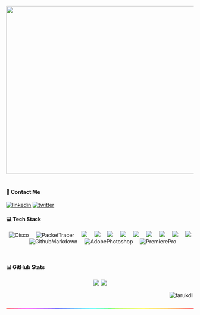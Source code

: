 <!--![faruk0-gif](farukblue.gif)-->

<!-- ---------------------------------------------------------------------------------------------------------------------------------------------------------- -->

<img height="450" width="1600" src="https://github.com/farukdll/farukdll/assets/97880185/4e0ead27-d09f-4a2c-a53a-8492916dcf69"></br></br>

<!-- ---------------------------------------------------------------------------------------------------------------------------------------------------------- -->
<!--
<p align="center">
  <a href="https://github.com/farukdll/farukdll">
    <img align="center" height="103" src="https://github-readme-stats.vercel.app/api/pin/?username=farukdll&repo=farukdll&theme=react&border_color=7F3FBF&bg_color=0D1117&title_color=ffffff&icon_color=7F3FBF"/>
    <img align="center" height="103" src="https://github-readme-stats.vercel.app/api/pin/?username=farukdll&repo=farukdll&theme=react&border_color=7F3FBF&bg_color=0D1117&title_color=ffffff&icon_color=7F3FBF"/>
  </a>
  </h1>
-->
<!-- ---------------------------------------------------------------------------------------------------------------------------------------------------------- -->
  
#### 💬 Contact Me
[<img width="37dp" alt="linkedin" src="https://cdn-icons-png.flaticon.com/512/3536/3536505.png"/>][linkedin]
[<img width="37dp" alt="twitter" src="https://toppng.com/uploads/preview/twitter-x-icon-logo-116902890413xbfexhf8l.webp"/>][twitter]

[linkedin]: https://www.linkedin.com/in/farukpektas/
[twitter]: https://twitter.com/farukdll_/

<!-- ---------------------------------------------------------------------------------------------------------------------------------------------------------- -->
</h1>

#### 💻 Tech Stack
<p align="center">
  <img height="50" alt="Cisco" src="https://cdn.simpleicons.org/cisco/049fd9"/>
  <img width="11"/>
  <img height="40" alt="PacketTracer" src="https://cdn.jsdelivr.net/gh/devicons/devicon/icons/putty/putty-original.svg"/>
  <img width="11" />
  <img height="40" src="https://cdn.simpleicons.org/hackthebox/4EAA25"/>
  <img width="11"/>
  <img height="40" src="https://cdn.simpleicons.org/tryhackme/FF0000"/>
  <img width="11"/>
  <img height="40" src="https://cdn.simpleicons.org/gnubash/4EAA25"/>
  <img width="11"/>
  <img height="40" src="https://skillicons.dev/icons?i=linux"/>
  <img width="11"/>
  <img height="40" src="https://cdn.simpleicons.org/git/F05032"/>
  <img width="11"/>
  <img height="40" src="https://skillicons.dev/icons?i=github"/>
  <img width="11"/>
  <img height="40" src="https://cdn.jsdelivr.net/gh/devicons/devicon/icons/c/c-original.svg"/>
  <img width="11"/>
  <img height="40" src="https://cdn.jsdelivr.net/gh/devicons/devicon/icons/cplusplus/cplusplus-original.svg"/>
  <img width="11"/>
  <img height="40" src="https://cdn.jsdelivr.net/gh/devicons/devicon/icons/csharp/csharp-original.svg"/>
  <!--<img width="11"/>
  <img height="40" src="https://cdn.jsdelivr.net/gh/devicons/devicon/icons/docker/docker-original.svg"/>-->
  <img width="11"/>
  <img height="40" alt="GithubMarkdown" src="https://skillicons.dev/icons?i=md"/>
  <img width="11"/>
  <img height="40" alt="AdobePhotoshop" src="https://skillicons.dev/icons?i=ps"/>
  <img width="11"/>
  <img height="40" alt="PremierePro" src="https://skillicons.dev/icons?i=pr"/>
</p></br>

<!-- ---------------------------------------------------------------------------------------------------------------------------------------------------------- -->

#### 📊 GitHub Stats
<p align="center">
  <img height="160" src="https://github-readme-stats-git-masterrstaa-rickstaa.vercel.app/api/top-langs?username=farukdll&show_icons=true&locale=en&layout=compact&theme=codeSTACKr&show_icons=true&title_color=88f9f5">
  <img height="160" src="https://github-readme-stats-git-masterrstaa-rickstaa.vercel.app/api/?username=farukdll&show_icons=true&locale=en&theme=codeSTACKr&title_color=88f9f5&icon_color=FFD700">
  </br>
  </p>

<!-- ---------------------------------------------------------------------------------------------------------------------------------------------------------- -->

<p align="right">
  <img alt="farukdll" src="https://komarev.com/ghpvc/?username=farukdll&label=Profile%20views&color=FF0000&style=flat">
  </br>
  </p>
<!--
<p align="right">
  <img alt="farukdll" src="https://visitor-badge.laobi.icu/badge?page_id=farukdll.farukdll">
  </br>
  </p>
-->
<!-- ---------------------------------------------------------------------------------------------------------------------------------------------------------- -->

<p align="center">
  <img height="2" width="1000" src="https://github.com/farukdll/farukdll/blob/main/rainbow.gif">
  </p>

<!-- ---------------------------------------------------------------------------------------------------------------------------------------------------------- -->
<!--
### 💻 Tech Stack:
<p align="left">
  <img height="25" src="https://img.shields.io/badge/cisco-%23049fd9.svg?style=for-the-badge&logo=cisco&logoColor=black"/>
  <img height="25" src="https://img.shields.io/badge/hackthebox-002333?style=for-the-badge&logo=hackthebox&logoColor=00FF84"/>
  <img height="25" src="https://img.shields.io/badge/tryhackme-%23FF0000.svg?style=for-the-badge&logo=tryhackme&logoColor=white"/>
  </br>
  <img height="25" src="https://img.shields.io/badge/bash-05192D?style=for-the-badge&logo=gnu-bash&logoColor=03E860"/>
  <img height="25" src="https://img.shields.io/badge/Linux-FCC624?style=for-the-badge&logo=linux&logoColor=black"/>
  <img height="25" src="https://img.shields.io/badge/git-%23F05033.svg?style=for-the-badge&logo=git&logoColor=white"/>
  <img height="25" src="https://img.shields.io/badge/github-%231A1918.svg?style=for-the-badge&logo=github&logoColor=white"/>
  <img height="25" src="https://img.shields.io/badge/c-%2300599C.svg?style=for-the-badge&logo=c&logoColor=white"/>
  <img height="25" src="https://img.shields.io/badge/c++-%2300599C.svg?style=for-the-badge&logo=c%2B%2B&logoColor=white"/>
  <img height="25" src="https://img.shields.io/badge/c%23-%23239120.svg?style=for-the-badge&logo=c-sharp&logoColor=white"/>
  <img height="25" src="https://img.shields.io/badge/docker-%230db7ed.svg?style=for-the-badge&logo=docker&logoColor=white"/>
  <img height="25" src="https://img.shields.io/badge/markdown-%23000000.svg?style=for-the-badge&logo=markdown&logoColor=white"/>
  <img height="25" width="150" src="https://img.shields.io/badge/Adobe%20Premiere%20Pro-%2314162c?style=for-the-badge&logo=Adobe%20Premiere%20Pro&logoColor=e34c4c"/>
  <img height="25" width="150" src="https://img.shields.io/badge/Adobe%20photoshop%20Pro-%2314162c?style=for-the-badge&logo=adobe%20photoshop&logoColor=e34c4c"/>
</br>
</p>
-->
<!-- ---------------------------------------------------------------------------------------------------------------------------------------------------------- -->
<!--
<p align="center">
    <img height="140" src="https://github-readme-stats-git-masterrstaa-rickstaa.vercel.app/api/?username=farukdll&show_icons=true&locale=en&theme=react&border_color=7F3FBF&bg_color=0D1117&title_color=fb5d17&icon_color=7F3FBF">
    <img height="140" src="https://github-readme-stats-git-masterrstaa-rickstaa.vercel.app/api/?username=farukdll&show_icons=true&locale=en&theme=react&border_color=7F3FBF&bg_color=0D1117&title_color=FF0000&icon_color=FF0000">
  </br>
  </p>
-->
<!-- ---------------------------------------------------------------------------------------------------------------------------------------------------------- -->
<!--
<p align="center">
  <img height="160" src="https://github-readme-stats.vercel.app/api/top-langs?username=farukdll&locale=en&hide_title=false&layout=compact&card_width=320&langs_count=5&theme=codeSTACKr&hide_border=false&order=2">
  <img height="160" src="https://github-readme-stats.vercel.app/api?username=farukdll&hide_title=false&hide_rank=false&show_icons=true&include_all_commits=true&count_private=true&disable_animations=false&theme=codeSTACKr&locale=en&hide_border=false&order=1">
  <img height="160" src="https://streak-stats.demolab.com?user=farukdll&locale=en&mode=daily&theme=codeSTACKr&hide_border=true&border_radius=5&order=3"/>
  </br>
  </p>
-->
<!-- ---------------------------------------------------------------------------------------------------------------------------------------------------------- -->
